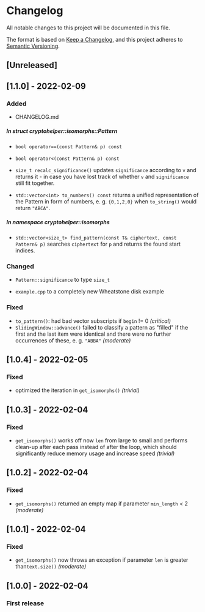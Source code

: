 # Changelog
All notable changes to this project will be documented in this file.

The format is based on [Keep a Changelog](https://keepachangelog.com/en/1.0.0/),
and this project adheres to [Semantic Versioning](https://semver.org/spec/v2.0.0.html).

## [Unreleased]

## [1.1.0] - 2022-02-09
### Added

- CHANGELOG.md

##### In struct cryptohelper::isomorphs::Pattern

- `bool operator==(const Pattern& p) const`
- `bool operator<(const Pattern& p) const`

- `size_t recalc_significance()` updates `significance` according to `v` and returns it - in case you have lost track of whether `v` and `significance` still fit together.
- `std::vector<int> to_numbers() const` returns a unified representation of the Pattern in form of numbers, e. g. `{0,1,2,0}` when `to_string()` would return `"ABCA"`.

##### In namespace cryptohelper::isomorphs

- `std::vector<size_t> find_pattern(const T& ciphertext, const Pattern& p)` searches `ciphertext` for `p` and returns the found start indices. 

### Changed

- `Pattern::significance` to type `size_t`

- `example.cpp` to a completely new Wheatstone disk example

### Fixed
- `to_pattern()`: had bad vector subscripts if `begin` != 0 *(critical)*
- `SlidingWindow::advance()` failed to classify a pattern as "filled" if the first and the last item were identical and there were no further occurrences of these, e. g. `"ABBA"` *(moderate)*

## [1.0.4] - 2022-02-05
### Fixed
- optimized the iteration in `get_isomorphs()` *(trivial)*

## [1.0.3] - 2022-02-04
### Fixed
- `get_isomorphs()`  works off now `len` from large to small and performs clean-up after each pass instead of after the loop, which should significantly reduce memory usage and increase speed *(trivial)*

## [1.0.2] - 2022-02-04
### Fixed
- `get_isomorphs()`  returned an empty map if parameter `min_length` < 2 *(moderate)*

## [1.0.1] - 2022-02-04
### Fixed
- `get_isomorphs()`  now throws an exception if parameter `len` is greater than`text.size()` *(moderate)*

## [1.0.0] - 2022-02-04

### First release